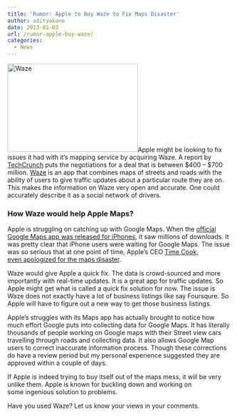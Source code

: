 ```yaml
---
title: 'Rumor: Apple to Buy Waze to Fix Maps Disaster'
author: adityakane
date: 2013-01-03
url: /rumor-apple-buy-waze/
categories:
  - News
---
```

[<img class=" wp-image-70136 alignright" alt="Waze" src="http://cdn.devilsworkshop.org/files/2013/01/Waze.jpg" width="293" height="198" />][1]Apple might be looking to fix issues it had with it&#8217;s mapping service by acquiring Waze. A report by <a href="http://techcrunch.com/2013/01/02/is-apple-plotting-a-route-to-a-waze-acquisition-rumours-on-the-road-point-to-yes/" onclick="_gaq.push(['_trackEvent', 'outbound-article', 'http://techcrunch.com/2013/01/02/is-apple-plotting-a-route-to-a-waze-acquisition-rumours-on-the-road-point-to-yes/', 'TechCrunch']);" >TechCrunch</a> puts the negotiations for a deal that is between $400 &#8211; $700 million. <a href="http://www.waze.com/" onclick="_gaq.push(['_trackEvent', 'outbound-article', 'http://www.waze.com/', 'Waze']);" >Waze</a> is an app that combines maps of streets and roads with the ability of users to give traffic updates about a particular route they are on. This makes the information on Waze very open and accurate. One could accurately describe it as a social network of drivers.

### How Waze would help Apple Maps?

Apple is struggling on catching up with Google Maps. When the [official Google Maps app was released for iPhones][2], it saw millions of downloads. It was pretty clear that iPhone users were waiting for Google Maps. The issue was so serious that at one point of time, Apple&#8217;s CEO [Time Cook, even apologized for the maps disaster][3].

Waze would give Apple a quick fix. The data is crowd-sourced and more importantly with real-time updates. It is a great app for traffic updates. So Apple might get what is called a quick fix solution for now. The issue is Waze does not exactly have a lot of business listings like say Foursqure. So Apple will have to figure out a new way to get those business listings.

Apple&#8217;s struggles with its Maps app has actually brought to notice how much effort Google puts into collecting data for Google Maps. It has literally thousands of people working on Google maps with their Street view cars travelling through roads and collecting data. It also allows Google Map users to correct inaccurate information process. Though these corrections do have a review period but my personal experience suggested they are approved within a couple of days.

If Apple is indeed trying to buy itself out of the maps mess, it will be very unlike them. Apple is known for buckling down and working on some ingenious solution to problems.

Have you used Waze? Let us know your views in your comments.

 [1]: http://cdn.devilsworkshop.org/files/2013/01/Waze.jpg
 [2]: http://devilsworkshop.org/news/google-maps-app-iphones/69214/ "Google Maps Official App on iPhones and iPad"
 [3]: http://devilsworkshop.org/news/apple-ceo-tim-cook-apologises-maps-app-recommends-bing-nokia-google-maps/62687/ "Apple CEO Tim Cook Apology for Maps Disaster"
